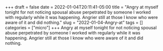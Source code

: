 +++draft = falsedate = 2022-01-04T20:11:41-05:00title = "Angry at myself tonight for not noticing spousal abuse perpetrated by someone I worked with regularly while it was happening. Angrier still at those I know who were aware of it and did nothing."slug = "2022-01-04-Angry-at"tags = []categories = ["micro"]+++Angry at myself tonight for not noticing spousal abuse perpetrated by someone I worked with regularly while it was happening. Angrier still at those I know who were aware of it and did nothing.